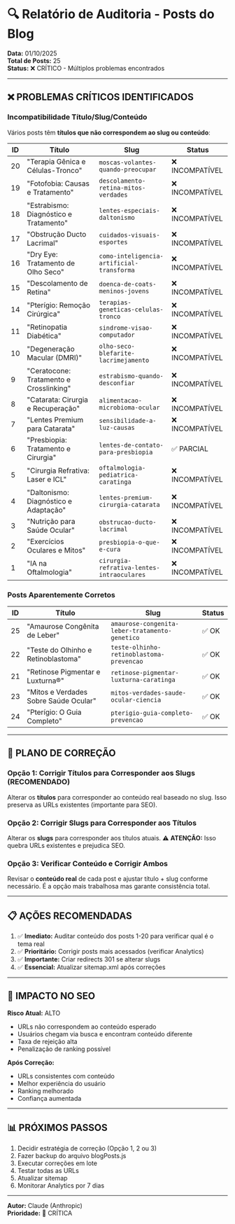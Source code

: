 # 🔍 Relatório de Auditoria - Posts do Blog

**Data:** 01/10/2025  
**Total de Posts:** 25  
**Status:** ❌ CRÍTICO - Múltiplos problemas encontrados

---

## ❌ PROBLEMAS CRÍTICOS IDENTIFICADOS

### Incompatibilidade Título/Slug/Conteúdo

Vários posts têm **títulos que não correspondem ao slug ou conteúdo**:

| ID | Título | Slug | Status |
|----|--------|------|--------|
| 20 | "Terapia Gênica e Células-Tronco" | `moscas-volantes-quando-preocupar` | ❌ INCOMPATÍVEL |
| 19 | "Fotofobia: Causas e Tratamento" | `descolamento-retina-mitos-verdades` | ❌ INCOMPATÍVEL |
| 18 | "Estrabismo: Diagnóstico e Tratamento" | `lentes-especiais-daltonismo` | ❌ INCOMPATÍVEL |
| 17 | "Obstrução Ducto Lacrimal" | `cuidados-visuais-esportes` | ❌ INCOMPATÍVEL |
| 16 | "Dry Eye: Tratamento de Olho Seco" | `como-inteligencia-artificial-transforma` | ❌ INCOMPATÍVEL |
| 15 | "Descolamento de Retina" | `doenca-de-coats-meninos-jovens` | ❌ INCOMPATÍVEL |
| 14 | "Pterígio: Remoção Cirúrgica" | `terapias-geneticas-celulas-tronco` | ❌ INCOMPATÍVEL |
| 11 | "Retinopatia Diabética" | `sindrome-visao-computador` | ❌ INCOMPATÍVEL |
| 10 | "Degeneração Macular (DMRI)" | `olho-seco-blefarite-lacrimejamento` | ❌ INCOMPATÍVEL |
| 9 | "Ceratocone: Tratamento e Crosslinking" | `estrabismo-quando-desconfiar` | ❌ INCOMPATÍVEL |
| 8 | "Catarata: Cirurgia e Recuperação" | `alimentacao-microbioma-ocular` | ❌ INCOMPATÍVEL |
| 7 | "Lentes Premium para Catarata" | `sensibilidade-a-luz-causas` | ❌ INCOMPATÍVEL |
| 6 | "Presbiopia: Tratamento e Cirurgia" | `lentes-de-contato-para-presbiopia` | ✅ PARCIAL |
| 5 | "Cirurgia Refrativa: Laser e ICL" | `oftalmologia-pediatrica-caratinga` | ❌ INCOMPATÍVEL |
| 4 | "Daltonismo: Diagnóstico e Adaptação" | `lentes-premium-cirurgia-catarata` | ❌ INCOMPATÍVEL |
| 3 | "Nutrição para Saúde Ocular" | `obstrucao-ducto-lacrimal` | ❌ INCOMPATÍVEL |
| 2 | "Exercícios Oculares e Mitos" | `presbiopia-o-que-e-cura` | ❌ INCOMPATÍVEL |
| 1 | "IA na Oftalmologia" | `cirurgia-refrativa-lentes-intraoculares` | ❌ INCOMPATÍVEL |

### Posts Aparentemente Corretos

| ID | Título | Slug | Status |
|----|--------|------|--------|
| 25 | "Amaurose Congênita de Leber" | `amaurose-congenita-leber-tratamento-genetico` | ✅ OK |
| 22 | "Teste do Olhinho e Retinoblastoma" | `teste-olhinho-retinoblastoma-prevencao` | ✅ OK |
| 21 | "Retinose Pigmentar e Luxturna®" | `retinose-pigmentar-luxturna-caratinga` | ✅ OK |
| 23 | "Mitos e Verdades Sobre Saúde Ocular" | `mitos-verdades-saude-ocular-ciencia` | ✅ OK |
| 24 | "Pterígio: O Guia Completo" | `pterigio-guia-completo-prevencao` | ✅ OK |

---

## 🔧 PLANO DE CORREÇÃO

### Opção 1: Corrigir Títulos para Corresponder aos Slugs (RECOMENDADO)

Alterar os **títulos** para corresponder ao conteúdo real baseado no slug.
Isso preserva as URLs existentes (importante para SEO).

### Opção 2: Corrigir Slugs para Corresponder aos Títulos

Alterar os **slugs** para corresponder aos títulos atuais.
⚠️ **ATENÇÃO:** Isso quebra URLs existentes e prejudica SEO.

### Opção 3: Verificar Conteúdo e Corrigir Ambos

Revisar o **conteúdo real** de cada post e ajustar título + slug conforme necessário.
É a opção mais trabalhosa mas garante consistência total.

---

## 📋 AÇÕES RECOMENDADAS

1. ✅ **Imediato:** Auditar conteúdo dos posts 1-20 para verificar qual é o tema real
2. ✅ **Prioritário:** Corrigir posts mais acessados (verificar Analytics)
3. ✅ **Importante:** Criar redirects 301 se alterar slugs
4. ✅ **Essencial:** Atualizar sitemap.xml após correções

---

## 🚨 IMPACTO NO SEO

**Risco Atual:** ALTO

- URLs não correspondem ao conteúdo esperado
- Usuários chegam via busca e encontram conteúdo diferente
- Taxa de rejeição alta
- Penalização de ranking possível

**Após Correção:**

- URLs consistentes com conteúdo
- Melhor experiência do usuário
- Ranking melhorado
- Confiança aumentada

---

## 📊 PRÓXIMOS PASSOS

1. Decidir estratégia de correção (Opção 1, 2 ou 3)
2. Fazer backup do arquivo blogPosts.js
3. Executar correções em lote
4. Testar todas as URLs
5. Atualizar sitemap
6. Monitorar Analytics por 7 dias

---

**Autor:** Claude (Anthropic)  
**Prioridade:** 🔴 CRÍTICA
